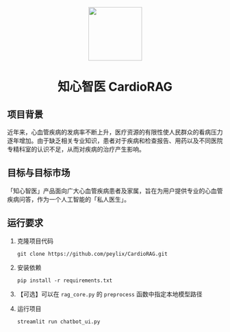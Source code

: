 <div align="center" id="madewithlua">
  <img
    src="https://github.com/peylix/CardioRAG/blob/main/cardiorag-logo.png"
    width="125"
    height="125"
  />
</div>
<h1 align="center">知心智医 CardioRAG</h1>

## 项目背景
近年来，心血管疾病的发病率不断上升，医疗资源的有限性使人民群众的看病压力逐年增加。由于缺乏相关专业知识，患者对于疾病和检查报告、用药以及不同医院专精科室的认识不足，从而对疾病的治疗产生影响。

## 目标与目标市场
「知心智医」产品面向广大心血管疾病患者及家属，旨在为用户提供专业的心血管疾病问答，作为一个人工智能的「私人医生」。

## 运行要求

1. 克隆项目代码

    ```shell
    git clone https://github.com/peylix/CardioRAG.git
    ```

2. 安装依赖

    ```shell
    pip install -r requirements.txt
    ```

3. 【可选】可以在 `rag_core.py` 的 `preprocess` 函数中指定本地模型路径

4. 运行项目

    ```shell
    streamlit run chatbot_ui.py
    ```
